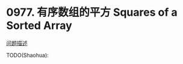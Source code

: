 # 0977. 有序数组的平方 Squares of a Sorted Array

[问题描述](../problems/0977.squares-of-a-sorted-array/content.html)

TODO(Shaohua):